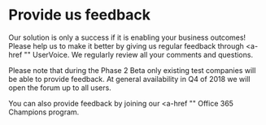# Provide us feedback

Our solution is only a success if it is enabling your business outcomes!  Please help us to make it better by giving us regular feedback through  <a-href "" UserVoice</a>.  We regularly review all your comments and questions.

Please note that during the Phase 2 Beta only existing test companies will be able to provide feedback.  At general availability in Q4 of 2018 we will open the forum up to all users. 

You can also provide feedback by joining our <a-href "" Office 365 Champions</a> program.  

